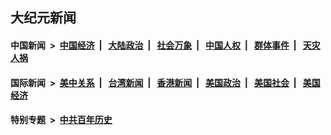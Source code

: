 ## 大纪元新闻

#### 中国新闻 &nbsp;>&nbsp; [中国经济](indexes/ncid283/README.md?07312045) &nbsp;| &nbsp; [大陆政治](indexes/ncid277/README.md?07312045) &nbsp;| &nbsp; [社会万象](indexes/ncid282/README.md?07312045) &nbsp;| &nbsp; [中国人权](indexes/ncid278/README.md?07312045) &nbsp;| &nbsp; [群体事件](indexes/ncid279/README.md?07312045) &nbsp;| &nbsp; [天灾人祸](indexes/ncid280/README.md?07312045)

#### 国际新闻 &nbsp;>&nbsp; [美中关系](indexes/nf1412576/README.md?07312045) &nbsp;| &nbsp; [台湾新闻](indexes/ncid1349361/README.md?07312045) &nbsp;| &nbsp; [香港新闻](indexes/ncid1349362/README.md?07312045) &nbsp;| &nbsp; [美国政治](indexes/ncid1078159/README.md?07312045) &nbsp;| &nbsp; [美国社会](indexes/ncid1078160/README.md?07312045) &nbsp;| &nbsp; [美国经济](indexes/ncid1078158/README.md?07312045)

#### 特别专题 &nbsp;>&nbsp; [中共百年历史](https://github.com/epoch-news/epoch-special/blob/master/README.md?07312045)  
